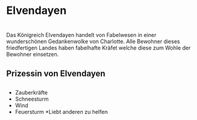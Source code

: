 # Elvendayen <h1> 
Das Königreich Elvendayen handelt von Fabelwesen in einer wunderschönen Gedankenwolke von Charlotte. Alle Bewohner dieses friedfertigen Landes haben fabelhafte Kräfet welche diese zum Wohle der  
Bewohner einsetzen.
## Prizessin von Elvendayen <h2>
* Zauberkräfte
 * Schneesturm
 * Wind
 * Feuersturm
*Liebt anderen zu helfen